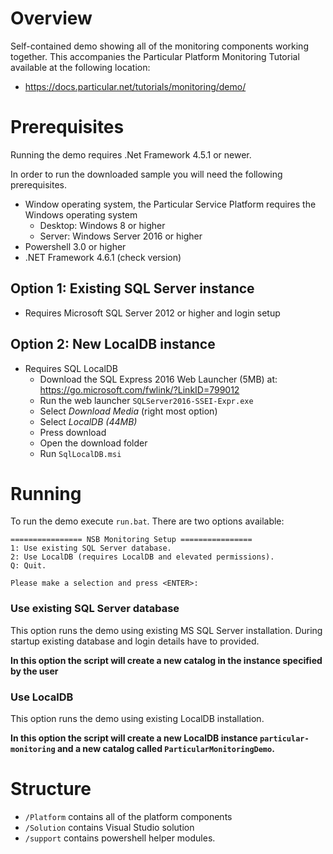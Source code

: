 # Overview

Self-contained demo showing all of the monitoring components working together. This accompanies the Particular Platform Monitoring Tutorial available at the following location:

- https://docs.particular.net/tutorials/monitoring/demo/

# Prerequisites

Running the demo requires .Net Framework 4.5.1 or newer. 

In order to run the downloaded sample you will need the following prerequisites.
 
- Window operating system, the Particular Service Platform requires the Windows operating system
  - Desktop: Windows 8 or higher
  - Server: Windows Server 2016 or higher
- Powershell 3.0 or higher
- .NET Framework 4.6.1 (check version)

## Option 1: Existing SQL Server instance

- Requires Microsoft SQL Server 2012 or higher and login setup  

## Option 2: New LocalDB instance

- Requires SQL LocalDB
  - Download the SQL Express 2016 Web Launcher (5MB) at: https://go.microsoft.com/fwlink/?LinkID=799012
  - Run the web launcher `SQLServer2016-SSEI-Expr.exe`
  - Select *Download Media* (right most option)
  - Select *LocalDB (44MB)*
  - Press download
  - Open the download folder
  - Run `SqlLocalDB.msi`

# Running 

To run the demo execute `run.bat`. There are two options available:
```
================ NSB Monitoring Setup ================
1: Use existing SQL Server database.
2: Use LocalDB (requires LocalDB and elevated permissions).
Q: Quit.

Please make a selection and press <ENTER>:
```

### Use existing SQL Server database

This option runs the demo using existing MS SQL Server installation. During startup existing database and login details have to provided.

**In this option the script will create a new catalog in the instance specified by the user**

### Use LocalDB

This option runs the demo using existing LocalDB installation.

**In this option the script will create a new LocalDB instance `particular-monitoring` and a new catalog called `ParticularMonitoringDemo`.**

# Structure

- `/Platform` contains all of the platform components
- `/Solution` contains Visual Studio solution
- `/support` contains powershell helper modules.
